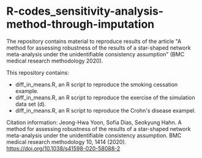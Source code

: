 # **R-codes_sensitivity-analysis-method-through-imputation**

The repository contains material to reproduce results of the article "A method for assessing robustness of the results of a star-shaped network meta-analysis under the unidentifiable consistency assumption" (BMC medical research methodology 2020).

This repository contains:

* diff_in_means.R, an R script to reproduce the smoking cessation example.
* diff_in_means.R, an R script to reproduce the exercise of the simulation data set (d).
* diff_in_means.R, an R script to reproduce the Crohn's disease exampel.

Citation information:
Jeong-Hwa Yoon, Sofia Dias, Seokyung Hahn. A method for assessing robustness of the results of a star-shaped network meta-analysis under the unidentifiable consistency assumption. BMC medical research methodology   10, 1414 (2020). https://doi.org/10.1038/s41598-020-58088-2
  
  

